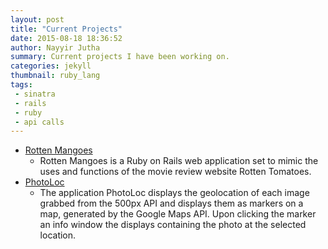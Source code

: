 ```yaml
---
layout: post
title: "Current Projects"
date: 2015-08-18 18:36:52
author: Nayyir Jutha
summary: Current projects I have been working on. 
categories: jekyll
thumbnail: ruby_lang 
tags:
 - sinatra
 - rails
 - ruby
 - api calls
---
```


- [Rotten Mangoes](https://rottenmoangoes.herokuapp.com)
  - Rotten Mangoes is a Ruby on Rails web application set to mimic the uses and functions of the movie review website Rotten Tomatoes.
- [PhotoLoc](https://photoloc.firebaseapp.com)
  - The application PhotoLoc displays the geolocation of each image grabbed from the 500px API and displays them as markers on a map, generated by the Google Maps API. Upon clicking the marker an info window the displays containing the photo at the selected location.
